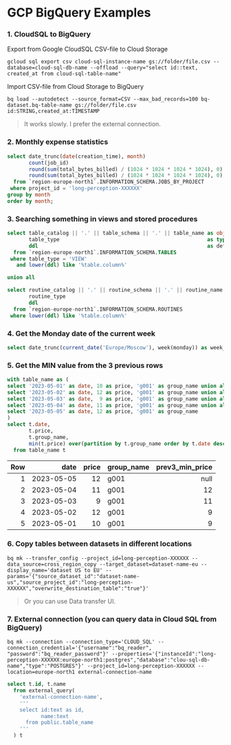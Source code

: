 # GCP BigQuery Examples

### 1. CloudSQL to BigQuery
Export from Google CloudSQL CSV-file to Cloud Storage
```
gcloud sql export csv cloud-sql-instance-name gs://folder/file.csv --database=cloud-sql-db-name --offload --query="select id::text, created_at from cloud-sql-table-name"
```

Import CSV-file from Cloud Storage to BigQuery
```
bq load --autodetect --source_format=CSV --max_bad_records=100 bq-dataset.bq-table-name gs://folder/file.csv id:STRING,created_at:TIMESTAMP
```

> It works slowly. I prefer the external connection.

### 2. Monthly expense statistics
```sql
select date_trunc(date(creation_time), month)                               as month,
       count(job_id)                                                        as jobs,
       round(sum(total_bytes_billed) / (1024 * 1024 * 1024 * 1024), 0)      as billed_TB,
       round(sum(total_bytes_billed) / (1024 * 1024 * 1024 * 1024), 0) * 5  as sum_dollars
  from `region-europe-north1`.INFORMATION_SCHEMA.JOBS_BY_PROJECT 
 where project_id = 'long-perception-XXXXXX'
group by month
order by month;
```

### 3. Searching something in views and stored procedures
```sql
select table_catalog || '.' || table_schema || '.' || table_name as object, 
       table_type                                                as type, 
       ddl                                                       as definition
  from `region-europe-north1`.INFORMATION_SCHEMA.TABLES
 where table_type = 'VIEW'
   and lower(ddl) like '%table.column%'

union all

select routine_catalog || '.' || routine_schema || '.' || routine_name as object, 
       routine_type                                                    as type, 
       ddl                                                             as definition, 
  from `region-europe-north1`.INFORMATION_SCHEMA.ROUTINES
 where lower(ddl) like '%table.column%'
```

### 4. Get the Monday date of the current week
```sql
select date_trunc(current_date('Europe/Moscow'), week(monday)) as week_monday
```

### 5. Get the MIN value from the 3 previous rows
```sql
with table_name as (
select '2023-05-01' as date, 10 as price, 'g001' as group_name union all
select '2023-05-02' as date, 12 as price, 'g001' as group_name union all
select '2023-05-03' as date,  9 as price, 'g001' as group_name union all
select '2023-05-04' as date, 11 as price, 'g001' as group_name union all
select '2023-05-05' as date, 12 as price, 'g001' as group_name
)
select t.date,
       t.price,
       t.group_name,
       min(t.price) over(partition by t.group_name order by t.date desc rows between 3 preceding and 1 preceding) as prev3_min_price,
  from table_name t
```

| Row | date | price | group_name | prev3_min_price |
| ---: | ---: | ---: | --- | ---: |
| 1 | 2023-05-05 | 12 | g001 | null |
| 2 | 2023-05-04 | 11 | g001 | 12 |
| 3 | 2023-05-03 | 9 | g001 | 11 |
| 4 | 2023-05-02 | 12 | g001 | 9 |
| 5 | 2023-05-01 | 10 | g001 | 9 |

### 6. Copy tables between datasets in different locations
```
bq mk --transfer_config --project_id=long-perception-XXXXXX --data_source=cross_region_copy --target_dataset=dataset-name-eu --display_name='dataset US to EU' --params='{"source_dataset_id":"dataset-name-us","source_project_id":"long-perception-XXXXXX","overwrite_destination_table":"true"}'
```
> Or you can use Data transfer UI.

### 7. External connection (you can query data in Cloud SQL from BigQuery)
```
bq mk --connection --connection_type='CLOUD_SQL' --connection_credential='{"username":"bq_reader", "password":"bq_reader_password"}' --properties='{"instanceId":"long-perception-XXXXXX:europe-north1:postgres","database":"clou-sql-db-name","type":"POSTGRES"}' --project_id=long-perception-XXXXXX --location=europe-north1 external-connection-name
```

```sql
select t.id, t.name
  from external_query(
    'external-connection-name',
    '''
    select id:text as id,
           name:text
      from public.table_name
    '''
  ) t
```

